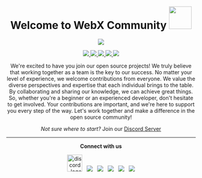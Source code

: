 <!-- markdownlint-disable-next-line -->
<!-- <img src="https://readme-typing-svg.herokuapp.com?size=40&center=true&vCenter=true&width=900&height=100&lines=Happy+thanksgiving++everyone✨"> -->

<h1 align="center">Welcome to WebX Community <img src="https://github.com/WebXDAO/.github/assets/73097560/2f2f4777-292d-4eaf-9ecd-87d0fb8142a6" width="60px"></h1>

<p align="center">
  <img src="https://github.com/WebXDAO/.github/assets/73097560/54b04cbf-1d88-4cc1-9390-a829caa4c668">
</p>

<p align="center">
<a href="https://github.com/WebXDAO/WebXDAO.github.io/issues" alt="Open-issues">
  <img src="https://img.shields.io/github/issues/WebXDAO/WebXDAO.github.io" />
</a>
<a href="https://discord.gg/TSRwqx4K2v" alt="community-discord-server">
   <img src="https://img.shields.io/discord/835424705410236427?logo=discord&?style=for-the-badge&colorB=5865F2" />
</a>
<a href="https://github.com/WebXDAO" alt="GitHub Stars">
  <img src="https://img.shields.io/github/stars/WebXDAO?style=social" />
</a>
<a href="https://twitter.com/WebXDAO" alt="Follow WebXDAO on Twitter">
  <img src="https://img.shields.io/twitter/follow/WebXDAO?label=WebXDAO&style=social" />
</a>
<a href="https://github.com/WebXDAO/start-here" alt="License">
  <img src="https://img.shields.io/github/license/WebXDAO/start-here.svg" />
</a>
</p>

<p align="center">We're excited to have you join our open source projects! We truly believe that working together as a team is the key to our success. No matter your level of experience, we welcome contributions from everyone. We value the diverse perspectives and expertise that each individual brings to the table. By collaborating and sharing our knowledge, we can achieve great things. So, whether you're a beginner or an experienced developer, don't hesitate to get involved. Your contributions are important, and we're here to support you every step of the way. Let's work together and make a difference in the open source community!</p>

<p>
<p align="center"><i>Not sure where to start?</i> Join our <a href="https://discord.webxdao.xyz/">Discord Server</a></p>
</p>

---

<p align="center"><strong>Connect with us</strong></p>
<p align="center"> 
<a href="https://discord.webxdao.xyz/"><img alt="discord_logo" 
src="https://discord.com/assets/3437c10597c1526c3dbd98c737c2bcae.svg" width="40px" height="45px"/></a>
&nbsp;
<a href="https://twitter.com/WebXDAO"><img src="https://img.icons8.com/color/48/000000/twitter--v1.png"/></a>
&nbsp;
<a href="https://instagram.com/WebXDAO"><img src="https://img.icons8.com/fluency/48/000000/instagram-new.png" /></a>
&nbsp;
<a href="mailto:webxdao@gmail.com"><img src="https://img.icons8.com/color/48/000000/apple-mail.png"/></a>
&nbsp;
<a href="https://github.com/WebXDAO"><img src="https://img.icons8.com/fluency/48/000000/github.png"/></a>
&nbsp;
<a href="https://www.linkedin.com/company/webxdao/"><img src="https://img.icons8.com/fluency/48/000000/linkedin.png"/></a>
